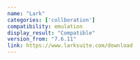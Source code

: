 ```yaml
---
name: "Lark"
categories: ['collboration']
compatibility: emulation
display_result: "Compatible"
version_from: "7.6.11"
link: https://www.larksuite.com/download
---
```


